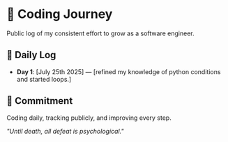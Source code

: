 

# 🧠 Coding Journey

Public log of my consistent effort to grow as a software engineer.

## 📅 Daily Log

- **Day 1**: [July 25th 2025] — [refined my knowledge of python conditions and started loops.]  


## 🔁 Commitment

Coding daily, tracking publicly, and improving every step.

_"Until death, all defeat is psychological."_